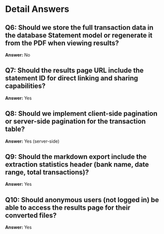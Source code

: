 # Detail Answers

## Q6: Should we store the full transaction data in the database Statement model or regenerate it from the PDF when viewing results?
**Answer:** No

## Q7: Should the results page URL include the statement ID for direct linking and sharing capabilities?
**Answer:** Yes

## Q8: Should we implement client-side pagination or server-side pagination for the transaction table?
**Answer:** Yes (server-side)

## Q9: Should the markdown export include the extraction statistics header (bank name, date range, total transactions)?
**Answer:** Yes

## Q10: Should anonymous users (not logged in) be able to access the results page for their converted files?
**Answer:** Yes